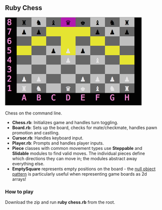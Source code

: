 ## Ruby Chess

![Chess](chess.png)

Chess on the command line.  

- **Chess.rb**: Initializes game and handles turn toggling.
- **Board.rb**: Sets up the board, checks for mate/checkmate, handles pawn promotion and castling.
- **Cursor.rb**:  Handles keyboard input.
- **Player.rb**: Prompts and handles player inputs.
- **Piece** classes with common movement types use **Steppable** and **Slidable** modules to find valid moves. The individual pieces define which directions they can move in; the modules abstract away everything else.
- **EmptySquare** represents empty positions on the board - the [null object pattern](https://en.wikipedia.org/wiki/Null_Object_pattern) is particularly useful when
representing game boards as 2d arrays!  

### How to play
Download the zip and run **ruby chess.rb** from the root.
